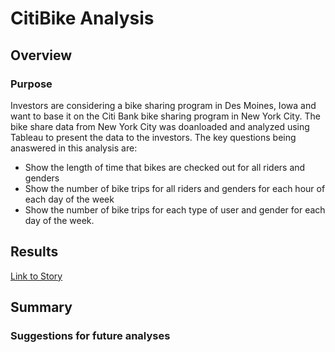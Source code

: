 # CitiBike Analysis

## Overview
### Purpose
Investors are considering a bike sharing program in Des Moines, Iowa and want to base it on the Citi Bank bike sharing program in New York City. The bike share data from New York City was doanloaded and analyzed using Tableau to present the data to the investors. The key questions being anaswered in this analysis are: 

- Show the length of time that bikes are checked out for all riders and genders
- Show the number of bike trips for all riders and genders for each hour of each day of the week
- Show the number of bike trips for each type of user and gender for each day of the week.

## Results

[Link to Story](https://public.tableau.com/profile/olivia.hughes6281#!/vizhome/Module14Deliverable23/Deliverable3)

## Summary
### Suggestions for future analyses 



